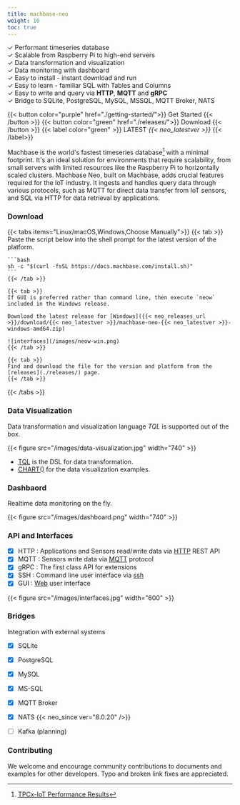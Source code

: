 ```yaml
---
title: machbase-neo
weight: 10
toc: true
---
```


✓ Performant timeseries database<br/>
✓ Scalable from Raspberry Pi to high-end servers<br/>
✓ Data transformation and visualization<br/>
✓ Data monitoring with dashboard<br/>
✓ Easy to install - instant download and run<br/>
✓ Easy to learn - familiar SQL with Tables and Columns<br/>
✓ Easy to write and query via **HTTP**, **MQTT** and **gRPC**<br/>
✓ Bridge to SQLite, PostgreSQL, MySQL, MSSQL, MQTT Broker, NATS<br/>

{{< button color="purple" href="./getting-started/">}} Get Started {{< /button >}}
{{< button color="green" href="./releases/">}} Download  {{< /button >}}
{{< label color="green" >}} LATEST <i>{{< neo_latestver >}}</i> {{< /label>}}

Machbase is the world's fastest timeseries database[^1] with a minimal footprint. It's an ideal solution for environments that require scalability, from small servers with limited resources like the Raspberry Pi to horizontally scaled clusters. Machbase Neo, built on Machbase, adds crucial features required for the IoT industry. It ingests and handles query data through various protocols, such as MQTT for direct data transfer from IoT sensors, and SQL via HTTP for data retrieval by applications.

### Download 

{{< tabs items="Linux/macOS,Windows,Choose Manually">}}
    {{< tab >}}
    Paste the script below into the shell prompt for the latest version of the platform.

    ```bash
    sh -c "$(curl -fsSL https://docs.machbase.com/install.sh)"
    ```
    {{< /tab >}}

    {{< tab >}}
    If GUI is preferred rather than command line, then execute `neow` included in the Windows release.

    Download the latest release for [Windows]({{< neo_releases_url >}}/download/{{< neo_latestver >}}/machbase-neo-{{< neo_latestver >}}-windows-amd64.zip)

    ![interfaces](/images/neow-win.png)
    {{< /tab >}}

    {{< tab >}}
    Find and download the file for the version and platform from the [releases](./releases/) page.
    {{< /tab >}}
{{< /tabs >}}


### Data Visualization

Data transformation and visualization language *TQL* is supported out of the box.

{{< figure src="/images/data-visualization.jpg" width="740" >}}

- [TQL](/neo/tql) is the DSL for data transformation.
- [CHART()](/neo/tql/chart/) for the data visualization examples.

### Dashbaord

Realtime data monitoring on the fly.

{{< figure src="/images/dashboard.png" width="740" >}}

### API and Interfaces

- [x] HTTP : Applications and Sensors read/write data via [HTTP](/neo/api-http) REST API
- [x] MQTT : Sensors write data via [MQTT](/neo/api-mqtt) protocol
- [x] gRPC : The first class API for extensions
- [x] SSH : Command line user interface via [ssh](/neo/operations/ssh-access)
- [x] GUI : [Web](/neo/getting-started/webui/) user interface

{{< figure src="/images/interfaces.jpg" width="600" >}}

### Bridges

Integration with external systems

- [x] SQLite
- [x] PostgreSQL
- [x] MySQL
- [x] MS-SQL
- [x] MQTT Broker
- [x] NATS {{< neo_since ver="8.0.20" />}}
- [ ] Kafka (planning)


### Contributing

We welcome and encourage community contributions to documents and examples for other developers. Typo and broken link fixes are appreciated.


[^1]: [TPCx-IoT Performance Results](https://www.tpc.org/tpcx-iot/results/tpcxiot_perf_results5.asp?version=2)

